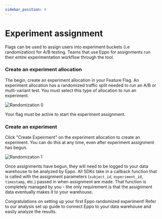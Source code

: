 ```yaml
---
sidebar_position: 4
---
```


# Experiment assignment

Flags can be used to assign users into experiment buckets (i.e randomization) for A/B testing. Teams that use Eppo for assignments run their entire experimentation workflow through the tool.

### Create an experiment allocation

The begin, create an experiment allocation in your Feature Flag. An experiment allocation has a randomized traffic split needed to run an A/B or multi-variant test. You must select this type of allocation to run an experiment.

![Randomization 0](/img/feature-flagging/randomization-0.png)

Your flag must be active to start the experiment assignment.

### Create an experiment

Click "Create Expeirment" on the experiment allocation to create an experiment. You can do this at any time, even after experiment assignment has begun.

![Randomization 1](/img/feature-flagging/randomization-1.png)

Once assignments have begun, they will need to be logged to your data warehouse to be analyzed by Eppo. All SDKs take in a callback function that is called with the assignment parameters (`subject_id`, `experiment_id`, `timestamp`, etc.) passed in when assignment are made. That function is completely managed by you - the only requirement is that the assignment data eventually makes it to your warehouse. 

Congratulations on setting up your first Eppo randomized experiment! Refer to our analysis set up guide to connect Eppo to your data warehouse and easily analyze the results.
